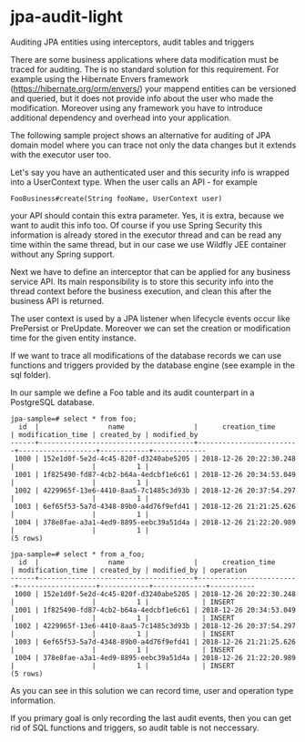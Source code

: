 # jpa-audit-light
Auditing JPA entities using interceptors, audit tables and triggers

There are some business applications where data modification must be traced for auditing.
The is no standard solution for this requirement. For example using the Hibernate Envers framework (https://hibernate.org/orm/envers/) your mappend entities can be versioned and queried, but it does not provide info about the user who made the modification. Moreover using any framework you have to introduce additional dependency and overhead into your application.

The following sample project shows an alternative for auditing of JPA domain model where you can trace not only the data changes but it extends with the executor user too.

Let's say you have an authenticated user and this security info is wrapped into a UserContext type.
When the user calls an API - for example
```
FooBusiness#create(String fooName, UserContext user)
```
your API should contain this extra parameter. Yes, it is extra, because we want to audit this info too. Of course if you use Spring Security this information is already stored in the executor thread and can be read any time within the same thread, but in our case we use Wildfly JEE container without any Spring support.

Next we have to define an interceptor that can be applied for any business service API. Its main responsibility is to store this security info into the thread context before the business execution, and clean this after the business API is returned.

The user context is used by a JPA listener when lifecycle events occur like PrePersist or PreUpdate. Moreover we can set the creation or modification time for the given entity instance.

If we want to trace all modifications of the database records we can use functions and triggers provided by the database engine (see example in the sql folder).

In our sample we define a Foo table and its audit counterpart in a PostgreSQL database.
```
jpa-sample=# select * from foo;
  id  |                 name                 |      creation_time      | modification_time | created_by | modified_by 
------+--------------------------------------+-------------------------+-------------------+------------+-------------
 1000 | 152e1d0f-5e2d-4c45-820f-d3240abe5205 | 2018-12-26 20:22:30.248 |                   |          1 |            
 1001 | 1f825490-fd87-4cb2-b64a-4edcbf1e6c61 | 2018-12-26 20:34:53.049 |                   |          1 |            
 1002 | 4229965f-13e6-4410-8aa5-7c1485c3d93b | 2018-12-26 20:37:54.297 |                   |          1 |            
 1003 | 6ef65f53-5a7d-4348-89b0-a4d76f9efd41 | 2018-12-26 21:21:25.626 |                   |          1 |            
 1004 | 378e8fae-a3a1-4ed9-8895-eebc39a51d4a | 2018-12-26 21:22:20.989 |                   |          1 |            
(5 rows)

jpa-sample=# select * from a_foo;
  id  |                 name                 |      creation_time      | modification_time | created_by | modified_by | operation 
------+--------------------------------------+-------------------------+-------------------+------------+-------------+-----------
 1000 | 152e1d0f-5e2d-4c45-820f-d3240abe5205 | 2018-12-26 20:22:30.248 |                   |          1 |             | INSERT
 1001 | 1f825490-fd87-4cb2-b64a-4edcbf1e6c61 | 2018-12-26 20:34:53.049 |                   |          1 |             | INSERT
 1002 | 4229965f-13e6-4410-8aa5-7c1485c3d93b | 2018-12-26 20:37:54.297 |                   |          1 |             | INSERT
 1003 | 6ef65f53-5a7d-4348-89b0-a4d76f9efd41 | 2018-12-26 21:21:25.626 |                   |          1 |             | INSERT
 1004 | 378e8fae-a3a1-4ed9-8895-eebc39a51d4a | 2018-12-26 21:22:20.989 |                   |          1 |             | INSERT
(5 rows)
```
As you can see in this solution we can record time, user and operation type information.

If you primary goal is only recording the last audit events, then you can get rid of SQL functions and triggers, so audit table is not neccessary.
